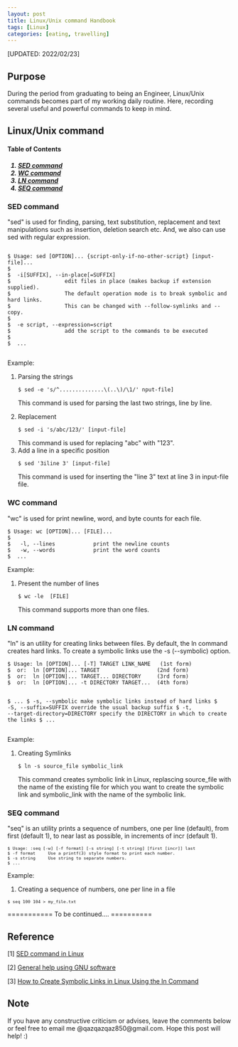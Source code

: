 ```yaml
---
layout: post
title: Linux/Unix command Handbook
tags: [Linux]
categories: [eating, travelling]
---
```

[UPDATED: 2022/02/23]

## Purpose 

During the period from graduating to being an Engineer, Linux/Unix commands becomes part of my working daily routine. Here, recording several useful and powerful commands to keep in mind.   

## Linux/Unix command

<h4><a name="TableContent"></a> Table of Contents </h4>
<h5><ol>
    <li><a href="#SED">SED command</a></li>
    <li><a href="#WC">WC command</a></li>
    <li><a href="#LN">LN command</a></li>
    <li><a href="#SEQ">SEQ command</a></li>
</ol></h5>

<h3><a name="SED"></a> SED command </h3>

\"sed\" is used for finding, parsing, text substitution, replacement and text manipulations such as insertion, deletion search etc. And, we also can use sed with regular expression.

<div class="language-shell highlighter-rouge"><pre class="highlight"><code class="hljs ruby">
<span class="nb">$ Usage: sed [OPTION]... {script-only-if-no-other-script} [input-file]... 
$
$  -i[SUFFIX], --in-place[=SUFFIX]
$                 edit files in place (makes backup if extension supplied).
$                 The default operation mode is to break symbolic and hard links.
$                 This can be changed with --follow-symlinks and --copy.
$
$  -e script, --expression=script
$                 add the script to the commands to be executed
$
$  ...
</span>
</code></pre></div>

Example:
<ol>
<li> Parsing the strings</li>
<div class="language-shell highlighter-rouge"><pre class="highlight"><code class="hljs ruby"><span class="nb">$ sed -e 's/^..............\(..\)/\1/' nput-file]
</span></code></pre></div>

This command is used for parsing the last two strings, line by line. 

<li> Replacement</li>
<div class="language-shell highlighter-rouge"><pre class="highlight"><code class="hljs ruby"><span class="nb">$ sed -i 's/abc/123/' [input-file]
</span></code></pre></div>
This command is used for replacing "abc" with "123".

<li> Add a line in a specific position</li>
<div class="language-shell highlighter-rouge"><pre class="highlight"><code class="hljs ruby"><span class="nb">$ sed '3iline 3' [input-file]
</span></code></pre></div>
This command is used for inserting the "line 3" text at line 3 in input-file file.
</ol>

<h3><a name="WC"></a> WC command </h3>

\"wc\" is used for print newline, word, and byte counts for each file. 

<div class="language-shell highlighter-rouge"><pre class="highlight"><code class="hljs ruby"><span class="nb">$ Usage: wc [OPTION]... [FILE]...
$
$   -l, --lines            print the newline counts
$   -w, --words            print the word counts
$  ...
</span></code></pre></div>

Example: 
<ol>
<li> Present the number of lines</li>
<div class="language-shell highlighter-rouge"><pre class="highlight"><code class="hljs ruby"><span class="nb">$ wc -le  [FILE]
</span></code></pre></div>
This command supports  more than one files.
</ol>


<h3><a name="LN"></a> LN command </h3>

\"ln\" is an utility for creating links between files. By default, the ln command creates hard links. To create a symbolic links use the -s (--symbolic) option.

<div class="language-shell highlighter-rouge"><pre class="highlight"><code class="hljs ruby"><span class="nb">$ Usage: ln [OPTION]... [-T] TARGET LINK_NAME   (1st form)
$  or:  ln [OPTION]... TARGET                  (2nd form)
$  or:  ln [OPTION]... TARGET... DIRECTORY     (3rd form)
$  or:  ln [OPTION]... -t DIRECTORY TARGET...  (4th form)
  
$  ...
$  -s, --symbolic              make symbolic links instead of hard links
$  -S, --suffix=SUFFIX         override the usual backup suffix
$  -t, --target-directory=DIRECTORY  specify the DIRECTORY in which to create
                                the links
$  ...
</span></code></pre></div>

Example: 
<ol>
<li> Creating Symlinks</li>
<div class="language-shell highlighter-rouge"><pre class="highlight"><code class="hljs ruby"><span class="nb">$ ln -s source_file symbolic_link
</span></code></pre></div>
This command creates symbolic link in Linux, replascing source_file with the name of the existing file for which you want to create the symbolic link and symbolic_link with the name of the symbolic link.
</ol>

<h3><a name="SEQ"></a> SEQ command </h3>

"seq" is an utility prints a sequence of numbers, one per line (default), from first (default 1), to near last as possible, in increments of incr (default 1).

<div class="language-shell highlighter-rouge"><pre class="highlight"><code class="hljs ruby"><span class="nb" style="font-size: 80%">$ Usage: :seq [-w] [-f format] [-s string] [-t string] [first [incr]] last
$ -f format     Use a printf(3) style format to print each number.
$ -s string     Use string to separate numbers.
$ ...
</span></code></pre></div>

Example:
<ol>
<li> Creating a sequence of numbers, one per line in a file </li>
</ol>
<div class="language-shell highlighter-rouge"><pre class="highlight"><code class="hljs ruby"><span class="nb" style="font-size: 80%">$ seq 100 104 > my_file.txt</span></code></pre></div>

=========== To be continued.... ==========

## Reference

[1] [SED command in Linux](https://www.geeksforgeeks.org/sed-command-linux-set-2/) 

[2] [General help using GNU software](http://www.gnu.org/gethelp/)

[3] [How to Create Symbolic Links in Linux Using the ln Command](https://linuxize.com/post/how-to-create-symbolic-links-in-linux-using-the-ln-command/#creating-symlinks-to-files)

## Note
<p>If you have any constructive criticism or advises, leave the comments below or feel free to email me @qazqazqaz850@gmail.com.
Hope this post will help! :)
</p>
